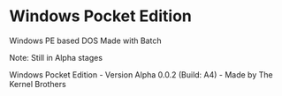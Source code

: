 # Windows Pocket Edition
Windows PE based DOS
Made with Batch

Note: Still in Alpha stages

Windows Pocket Edition - Version Alpha 0.0.2 (Build: A4) - Made by The Kernel Brothers
